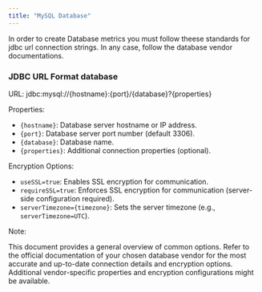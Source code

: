 ```yaml
---
title: "MySQL Database"
---
```

In order to create Database metrics you must follow theese standards for jdbc url connection strings. In any case, follow the database vendor documentations.

### JDBC URL Format database
URL: jdbc:mysql://{hostname}:{port}/{database}?{properties}

Properties:
  - `{hostname}`: Database server hostname or IP address.
  - `{port}`: Database server port number (default 3306).
  - `{database}`: Database name.
  - `{properties}`: Additional connection properties (optional).

Encryption Options:
  - `useSSL=true`: Enables SSL encryption for communication.
  - `requireSSL=true`: Enforces SSL encryption for communication (server-side configuration required).
  - `serverTimezone={timezone}`: Sets the server timezone (e.g., `serverTimezone=UTC`).

Note:

This document provides a general overview of common options. Refer to the official documentation of your chosen database vendor for the most accurate and up-to-date connection details and encryption options.
Additional vendor-specific properties and encryption configurations might be available.